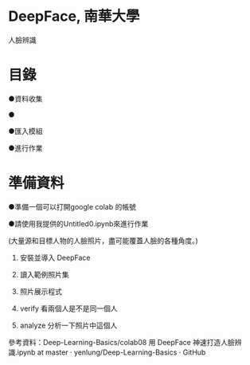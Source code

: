 # DeepFace, 南華大學
人臉辨識 

# 目錄
●資料收集

●

●匯入模組

●進行作業

# 準備資料
●準備一個可以打開google colab 的帳號

●請使用我提供的Untitled0.ipynb來進行作業

(大量源和目標人物的人臉照片，盡可能覆蓋人臉的各種角度。)



1. 安裝並導入 DeepFace 

2. 讀入範例照片集 

3. 照片展示程式 

4. verify 看兩個人是不是同一個人 

5. analyze 分析一下照片中這個人 

 
 參考資料：Deep-Learning-Basics/colab08 用 DeepFace 神速打造人臉辨識.ipynb at master · yenlung/Deep-Learning-Basics · GitHub 
